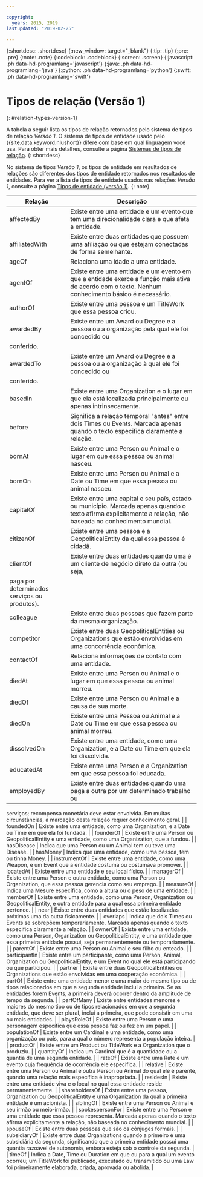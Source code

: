 ```yaml
---

copyright:
  years: 2015, 2019
lastupdated: "2019-02-25"

---
```


{:shortdesc: .shortdesc}
{:new_window: target="_blank"}
{:tip: .tip}
{:pre: .pre}
{:note: .note}
{:codeblock: .codeblock}
{:screen: .screen}
{:javascript: .ph data-hd-programlang='javascript'}
{:java: .ph data-hd-programlang='java'}
{:python: .ph data-hd-programlang='python'}
{:swift: .ph data-hd-programlang='swift'}

# Tipos de relação (Versão 1)
{: #relation-types-version-1}

A tabela a seguir lista os tipos de relação retornados pelo sistema de tipos de relação _Versão 1_. O sistema de tipos de entidade usado pelo {{site.data.keyword.nlushort}} difere com base em qual linguagem você usa. Para obter mais detalhes, consulte a página [Sistemas de tipos de relação](/docs/services/natural-language-understanding?topic=natural-language-understanding-relation-type-systems).
{: shortdesc}

No sistema de tipos _Versão 1_, os tipos de entidade em resultados de relações são diferentes dos tipos de entidade retornados nos resultados de entidades. Para ver a lista de tipos de entidade usados nas relações _Versão 1_, consulte a página [Tipos de entidade (versão 1)](/docs/services/natural-language-understanding?topic=natural-language-understanding-entity-types-version-1#relations-entity-types).
{: note}

| Relação        | Descrição                                                                                                                                                                                                        |
|-----------------|--------------------------------------------------------------------------------------------------------------------------------------------------------------------------------------------------------------------|
| affectedBy      | Existe entre uma entidade e um evento que tem uma direcionalidade clara e que afeta a entidade.                                                                                                                        |
| affiliatedWith  | Existe entre duas entidades que possuem uma afiliação ou que estejam conectadas de forma semelhante.                                                                                                                                   |
| ageOf           | Relaciona uma idade a uma entidade.                                                                                                                                                                                       |
| agentOf         | Existe entre uma entidade e um evento em que a entidade exerce a função mais ativa de acordo com o texto. Nenhum conhecimento básico é necessário.                                                            |
| authorOf        | Existe entre uma pessoa e um TitleWork que essa pessoa criou.                                                                                                                                                    |
| awardedBy       | Existe entre um Award ou Degree e a pessoa ou a organização pela qual ele foi concedido ou
conferido.                                                                                                             |
| awardedTo       | Existe entre um Award ou Degree e a pessoa ou a organização à qual ele foi concedido ou
conferido.                                                                                                             |
| basedIn         | Existe entre uma Organization e o lugar em que ela está localizada principalmente ou apenas intrinsecamente.                                                                                                                   |
| before          | Significa a relação temporal "antes" entre dois Times ou Events. Marcada apenas quando o texto especifica claramente a relação.                                                                                      |
| bornAt          | Existe entre uma Person ou Animal e o lugar em que essa pessoa ou animal nasceu.                                                                                                                                     |
| bornOn          | Existe entre uma Person ou Animal e a Date ou Time em que essa pessoa ou animal nasceu.                                                                                                                           |
| capitalOf       | Existe entre uma capital e seu país, estado ou município. Marcada apenas quando o texto afirma explicitamente a relação, não baseada no conhecimento mundial.                                                              |
| citizenOf       | Existe entre uma pessoa e a GeopoliticalEntity da qual essa pessoa é cidadã.                                                                                                                                |
| clientOf        | Existe entre duas entidades quando uma é um cliente de negócio direto da outra (ou seja,
paga por determinados serviços ou produtos).                                                                                    |
| colleague       | Existe entre duas pessoas que fazem parte da mesma organização.                                                                                                                                                   |
| competitor      | Existe entre duas GeopoliticalEntities ou Organizations que estão envolvidas em uma concorrência econômica.                                                                                                                  |
| contactOf       | Relaciona informações de contato com uma entidade.                                                                                                                                                                        |
| diedAt          | Existe entre uma Person ou Animal e o lugar em que essa pessoa ou animal morreu.                                                                                                                                      |
| diedOf          | Existe entre uma Person ou Animal e a causa de sua morte.                                                                                                                                         |
| diedOn          | Existe entre uma Pessoa ou Animal e a Date ou Time em que essa pessoa ou animal morreu.                                                                                                                               |
| dissolvedOn     | Existe entre uma entidade, como uma Organization, e a Date ou Time em que ela foi dissolvida.                                                                                                                   |
| educatedAt      | Existe entre uma Person e a Organization em que essa pessoa foi educada.                                                                                                                                |
| employedBy      | Existe entre duas entidades quando uma paga a outra por um determinado trabalho ou
serviços; recompensa monetária deve estar envolvida. Em muitas circunstâncias, a marcação desta relação requer
conhecimento geral.                         |
| foundedOn       | Existe entre uma entidade, como uma Organization, e a Date ou Time em que ela foi fundada.                                                                                                                     |
| founderOf       | Existe entre uma Person ou GeopoliticalEntity e uma entidade, como uma Organization, que a fundou.                                                                                                                          |
| hasDisease      | Indica que uma Person ou um Animal tem ou teve uma Disease.                                                                                                                                                            |
| hasMoney        | Indica que uma entidade, como uma pessoa, tem ou tinha Money.                                                                                                                                                        |
| instrumentOf    | Existe entre uma entidade, como uma Weapon, e um Event que a entidade costuma ou costumava
promover.                                                                                                              |
| locatedAt       | Existe entre uma entidade e seu local físico.                                                                                                                                                                |
| managerOf       | Existe entre uma Person e outra entidade, como uma Person ou Organization, que essa pessoa
gerencia como seu emprego.                                                                                              |
| measureOf       | Indica uma Mesure específica, como a altura ou o peso de uma entidade.                                                                                                                                          |
| memberOf        | Existe entre uma entidade, como uma Person, Organization ou GeopoliticalEntity, e outra
entidade para a qual essa primeira entidade pertence.                                                                                            |
| near            | Existe entre duas entidades que estão localizadas próximas uma da outra fisicamente.                                                                                                                                       |
| overlaps        | Indica que dois Times ou Events se sobrepõem temporariamente. Marcada apenas quando o texto especifica claramente a relação.                                                                                                   |
| ownerOf         | Existe entre uma entidade, como uma Person, Organization ou GeopoliticalEntity, e uma
entidade que essa primeira entidade possui, seja permanentemente ou temporariamente.                                                                     |
| parentOf        | Existe entre uma Person ou Animal e seu filho ou enteado.                                                                                                                                         |
| participantIn   | Existe entre um participante, como uma Person, Animal, Organization ou GeopoliticalEntity, e
um Event no qual ele está participando ou que participou.                                                         |
| partner         | Existe entre duas GeopoliticalEntities ou Organizations que estão envolvidas em uma
cooperação econômica.                                                                                                                  |
| partOf          | Existe entre uma entidade menor e uma maior do mesmo tipo ou de tipos relacionados em que
a segunda entidade inclui a primeira. Se as entidades forem Events, a primeira deverá ocorrer dentro da
amplitude de tempo da segunda. |
| partOfMany      | Existe entre entidades menores e maiores do mesmo tipo ou de tipos relacionados em que a
segunda entidade, que deve ser plural, inclui a primeira, que pode consistir em uma ou mais entidades.                      |
| playsRoleOf     | Existe entre uma Person e uma personagem específica que essa pessoa faz ou fez em um
papel.                                                                                                                  |
| populationOf    | Existe entre um Cardinal e uma entidade, como uma organização ou país, para a qual o número
representa a população inteira.                                                                                  |
| productOf       | Existe entre um Product ou TitleWork e a Organization que o produziu.                                                                                                                                       |
| quantityOf      | Indica um Cardinal que é a quantidade ou a quantia de uma segunda entidade.                                                                                                                                            |
| rateOf          | Existe entre uma Rate e um evento cuja frequência de ocorrência ele especifica.                                                                                                                                     |
| relative        | Existe entre uma Person ou Animal e outra Person ou Animal do qual ele é
parente, quando uma relação mais específica é inapropriada.                                                               |
| residesIn       | Existe entre uma entidade viva e o local no qual essa entidade reside permanentemente.                                                                                                                       |
| shareholdersOf  | Existe entre uma pessoa, Organization ou GeopoliticalEntity e uma Organization da qual a
primeira entidade é um acionista.                                                                                                  |
| siblingOf       | Existe entre uma Person ou Animal e seu irmão ou meio-irmão.                                                                                                                                     |
| spokespersonFor | Existe entre uma Person e uma entidade que essa pessoa representa. Marcada apenas quando o texto afirma explicitamente a relação, não baseada no conhecimento mundial.                                                           |
| spouseOf        | Existe entre duas pessoas que são os cônjuges formais.                                                                                                                                                      |
| subsidiaryOf    | Existe entre duas Organizations quando a primeiro é uma subsidiária da segunda,
significando que a primeira entidade possui uma quantia razoável de autonomia, embora esteja sob o
controle da segunda.                               |
| timeOf          | Indica a Date, Time ou Duration em que ou para a qual um evento ocorreu; um TitleWork foi
publicado, executado ou transmitido ou uma Law foi primeiramente elaborada, criada, aprovada ou abolida.                            |
